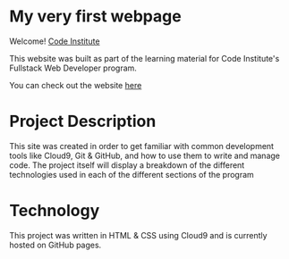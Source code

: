 # My very first webpage

Welcome! [Code Institute](https://codeinstitute.net)

This website was built as part of the learning material for Code Institute's Fullstack Web Developer program.

You can check out the website [here](https://federvgh.github.io/my-full-template/)

# Project Description

This site was created in order to get familiar with common development tools like Cloud9, Git & GitHub, and how to use them to write and manage code. The project itself will display a breakdown of the different technologies used in each of the different sections of the program

# Technology

This project was written in HTML & CSS using Cloud9 and is currently hosted on GitHub pages.